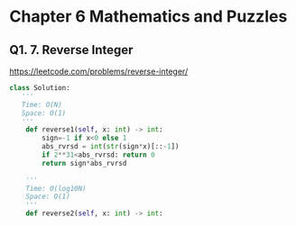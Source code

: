 # Chapter 6 Mathematics and Puzzles

## Q1. 7. Reverse Integer

https://leetcode.com/problems/reverse-integer/

```python
class Solution:
   '''
   Time: O(N)
   Space: O(1)
   '''
    def reverse1(self, x: int) -> int:
        sign=-1 if x<0 else 1
        abs_rvrsd = int(str(sign*x)[::-1])
        if 2**31<abs_rvrsd: return 0
        return sign*abs_rvrsd
    
    '''
    Time: O(log10N)
    Space: O(1)
    '''
    def reverse2(self, x: int) -> int:
    
```
